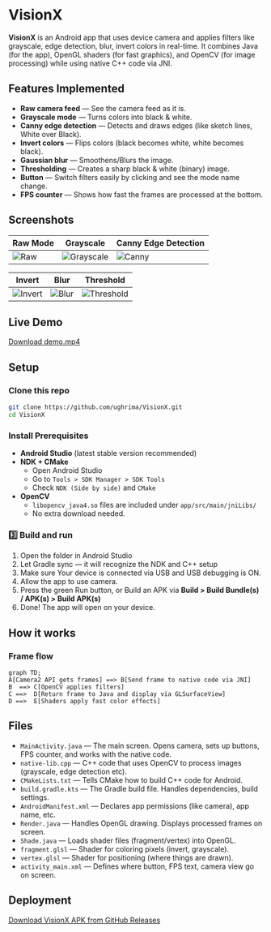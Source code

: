 # VisionX

**VisionX** is an Android app that uses device camera and applies filters like grayscale, edge detection, blur, invert colors in real-time. It combines Java (for the app), OpenGL shaders (for fast graphics), and OpenCV (for image processing) while using native C++ code via JNI.


## Features Implemented

- **Raw camera feed** — See the camera feed as it is.
- **Grayscale mode** — Turns colors into black & white.
- **Canny edge detection** — Detects and draws edges (like sketch lines, White over Black).
- **Invert colors** — Flips colors (black becomes white, white becomes black).
- **Gaussian blur** — Smoothens/Blurs the image.
- **Thresholding** — Creates a sharp black & white (binary) image.
- **Button** — Switch filters easily by clicking and see the mode name change.
- **FPS counter** — Shows how fast the frames are processed at the bottom.


## Screenshots

| Raw Mode | Grayscale | Canny Edge Detection |
|----------|-----------|---------------------|
| ![Raw](https://github.com/user-attachments/assets/1fc67527-0116-4525-9bb7-e665761093d1) | ![Grayscale](https://github.com/user-attachments/assets/995925bf-d4db-4be1-a4ab-1cc90aca9d9e) | ![Canny](https://github.com/user-attachments/assets/71fe3fef-52a0-4740-9c74-ee4c55bf1bb1) |

| Invert | Blur | Threshold |
|--------|-------|-----------|
| ![Invert](https://github.com/user-attachments/assets/4a8dcda5-7b45-4b5d-a375-fdea4049cbd1) | ![Blur](https://github.com/user-attachments/assets/61e6b3df-7e79-4750-883d-61fd4bdd91ed) | ![Threshold](https://github.com/user-attachments/assets/b030c138-2c37-41a6-abd7-3f522017e7ff) |



## Live Demo 
[Download demo.mp4](demo.mp4)

## Setup

### Clone this repo

```bash
git clone https://github.com/ughrima/VisionX.git
cd VisionX
````

### Install Prerequisites

* **Android Studio** (latest stable version recommended)
* **NDK + CMake**
  * Open Android Studio
  * Go to `Tools > SDK Manager > SDK Tools`
  * Check  `NDK (Side by side)` and `CMake`
* **OpenCV**
  * `libopencv_java4.so` files are included under `app/src/main/jniLibs/`
  * No extra download needed.
  
### 3️⃣ Build and run

1. Open the folder in Android Studio
2. Let Gradle sync — it will recognize the NDK and C++ setup
3. Make sure Your device is connected via USB and USB debugging is ON.
4. Allow the app to use camera.
5. Press the green Run button, or Build an APK via
**Build > Build Bundle(s) / APK(s) > Build APK(s)**
7. Done!  The app will open on your device.

## How it works

### Frame flow

```mermaid
graph TD;
A[Camera2 API gets frames] ==> B[Send frame to native code via JNI]
B  ==> C[OpenCV applies filters]
C ==>  D[Return frame to Java and display via GLSurfaceView]
D ==>  E[Shaders apply fast color effects]

```

## Files

* `MainActivity.java` — The main screen. Opens camera, sets up buttons, FPS counter, and works with the native code.
* `native-lib.cpp` — C++ code that uses OpenCV to process images (grayscale, edge detection etc).
* `CMakeLists.txt` — Tells CMake how to build  C++ code for Android.
* `build.gradle.kts` — The Gradle build file. Handles dependencies, build settings.
* `AndroidManifest.xml` — Declares app permissions (like camera), app name, etc.
* `Render.java` — Handles OpenGL drawing. Displays processed frames on screen.
* `Shade.java` — Loads shader files (fragment/vertex) into OpenGL.
* `fragment.glsl` — Shader for coloring pixels (invert, grayscale).
* `vertex.glsl` — Shader for positioning (where things are drawn).
* `activity_main.xml` — Defines where button, FPS text, camera view go on screen.

 ## Deployment

[Download VisionX APK from GitHub Releases](https://github.com/ughrima/VisionX/releases/latest)



